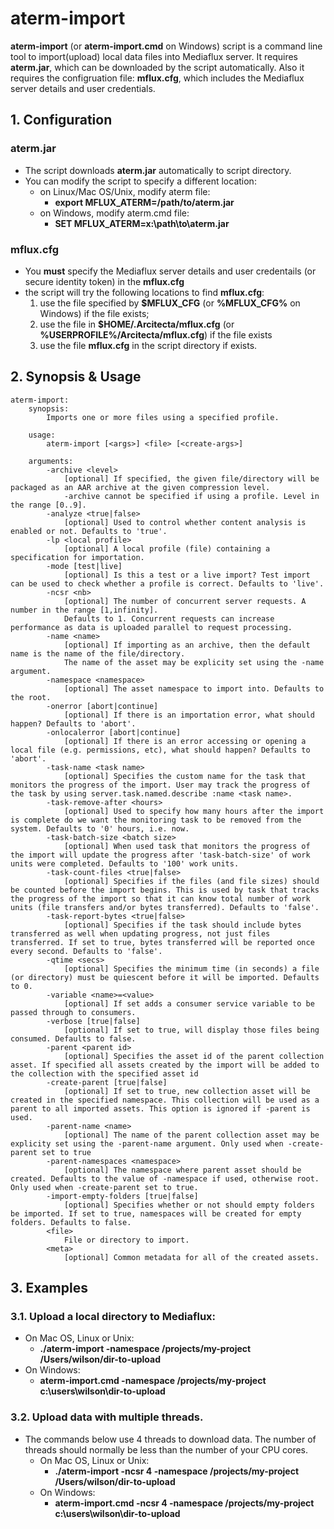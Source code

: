 # aterm-import

**aterm-import** (or **aterm-import.cmd** on Windows) script is a command line tool to import(upload) local data files into Mediaflux server. 
It requires **aterm.jar**, which can be downloaded by the script automatically. Also it requires the configruation file: **mflux.cfg**, which includes the Mediaflux server details and user credentials.

## 1. Configuration

### aterm.jar
* The script downloads **aterm.jar** automatically to script directory.
* You can modify the script to specify a different location:
  * on Linux/Mac OS/Unix, modify aterm file:
    * **export MFLUX_ATERM=/path/to/aterm.jar**
  * on Windows, modify aterm.cmd file:
    * **SET MFLUX_ATERM=x:\path\to\aterm.jar**

### mflux.cfg
* You **must** specify the Mediaflux server details and user credentails (or secure identity token) in the **mflux.cfg**
* the script will try the following locations to find **mflux.cfg**:
  1. use the file specified by **$MFLUX_CFG** (or **%MFLUX_CFG%** on Windows) if the file exists;
  2. use the file in **$HOME/.Arcitecta/mflux.cfg** (or **%USERPROFILE%/Arcitecta/mflux.cfg**) if the file exists
  3. use the file **mflux.cfg** in the script directory if exists.

## 2. Synopsis & Usage
```
aterm-import: 
	synopsis:
		Imports one or more files using a specified profile.

	usage:
		aterm-import [<args>] <file> [<create-args>]

	arguments:
		-archive <level>
			[optional] If specified, the given file/directory will be packaged as an AAR archive at the given compression level. 
			-archive cannot be specified if using a profile. Level in the range [0..9].
		-analyze <true|false>
			[optional] Used to control whether content analysis is enabled or not. Defaults to 'true'.
		-lp <local profile>
			[optional] A local profile (file) containing a specification for importation.
		-mode [test|live]
			[optional] Is this a test or a live import? Test import can be used to check whether a profile is correct. Defaults to 'live'.
		-ncsr <nb>
			[optional] The number of concurrent server requests. A number in the range [1,infinity].
			Defaults to 1. Concurrent requests can increase performance as data is uploaded parallel to request processing.
		-name <name>
			[optional] If importing as an archive, then the default name is the name of the file/directory.
			The name of the asset may be explicity set using the -name argument.
		-namespace <namespace>
			[optional] The asset namespace to import into. Defaults to the root.
		-onerror [abort|continue]
			[optional] If there is an importation error, what should happen? Defaults to 'abort'.
		-onlocalerror [abort|continue]
			[optional] If there is an error accessing or opening a local file (e.g. permissions, etc), what should happen? Defaults to 'abort'.
		-task-name <task name>
			[optional] Specifies the custom name for the task that monitors the progress of the import. User may track the progress of the task by using server.task.named.describe :name <task name>.
		-task-remove-after <hours>
			[optional] Used to specify how many hours after the import is complete do we want the monitoring task to be removed from the system. Defaults to '0' hours, i.e. now.
		-task-batch-size <batch size>
			[optional] When used task that monitors the progress of the import will update the progress after 'task-batch-size' of work units were completed. Defaults to '100' work units.
		-task-count-files <true|false>
			[optional] Specifies if the files (and file sizes) should be counted before the import begins. This is used by task that tracks the progress of the import so that it can know total number of work units (file transfers and/or bytes transferred). Defaults to 'false'.
		-task-report-bytes <true|false>
			[optional] Specifies if the task should include bytes transferred as well when updating progress, not just files transferred. If set to true, bytes transferred will be reported once every second. Defaults to 'false'.
		-qtime <secs>
			[optional] Specifies the minimum time (in seconds) a file (or directory) must be quiescent before it will be imported. Defaults to 0.
		-variable <name>=<value>
			[optional] If set adds a consumer service variable to be passed through to consumers.
		-verbose [true|false]
			[optional] If set to true, will display those files being consumed. Defaults to false.
		-parent <parent id>
			[optional] Specifies the asset id of the parent collection asset. If specified all assets created by the import will be added to the collection with the specified asset id
		-create-parent [true|false]
			[optional] If set to true, new collection asset will be created in the specified namespace. This collection will be used as a parent to all imported assets. This option is ignored if -parent is used.
		-parent-name <name>
			[optional] The name of the parent collection asset may be explicity set using the -parent-name argument. Only used when -create-parent set to true
		-parent-namespaces <namespace>
			[optional] The namespace where parent asset should be created. Defaults to the value of -namespace if used, otherwise root. Only used when -create-parent set to true.
		-import-empty-folders [true|false]
			[optional] Specifies whether or not should empty folders be imported. If set to true, namespaces will be created for empty folders. Defaults to false.
		<file>
			File or directory to import.
		<meta>
			[optional] Common metadata for all of the created assets.
```

## 3. Examples

### 3.1. Upload a local directory to Mediaflux:
* On Mac OS, Linux or Unix:
  * **./aterm-import -namespace /projects/my-project /Users/wilson/dir-to-upload**
* On Windows:
  * **aterm-import.cmd -namespace /projects/my-project c:\users\wilson\dir-to-upload**

### 3.2. Upload data with multiple threads. 
* The commands below use 4 threads to download data. The number of threads should normally be less than the number of your CPU cores.
  * On Mac OS, Linux or Unix:
    * **./aterm-import -ncsr 4 -namespace /projects/my-project /Users/wilson/dir-to-upload**
  * On Windows:
    * **aterm-import.cmd -ncsr 4 -namespace /projects/my-project c:\users\wilson\dir-to-upload**


